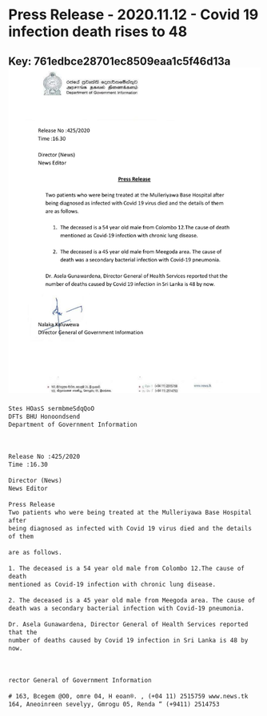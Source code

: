 # Press Release - 2020.11.12 -  Covid 19 infection death rises to 48 
Key: 761edbce28701ec8509eaa1c5f46d13a 
![img](img/761edbce28701ec8509eaa1c5f46d13a.jpg)
---
```
Stes HOasS sermbmeSdqQoO
DFTs BHU Honoondsend
Department of Government Information

 

Release No :425/2020
Time :16.30

Director (News)
News Editor

Press Release
Two patients who were being treated at the Mulleriyawa Base Hospital after
being diagnosed as infected with Covid 19 virus died and the details of them

are as follows.

1. The deceased is a 54 year old male from Colombo 12.The cause of death
mentioned as Covid-19 infection with chronic lung disease.

2. The deceased is a 45 year old male from Meegoda area. The cause of
death was a secondary bacterial infection with Covid-19 pneumonia.

Dr. Asela Gunawardena, Director General of Health Services reported that the
number of deaths caused by Covid 19 infection in Sri Lanka is 48 by now.

  

rector General of Government Information

# 163, Bcegem @O0, omre 04, H eoan®. , (+04 11) 2515759 www.news.tk
164, Aneoinreen sevelyy, Gmrogu 05, Renda “ (+9411) 2514753

```
